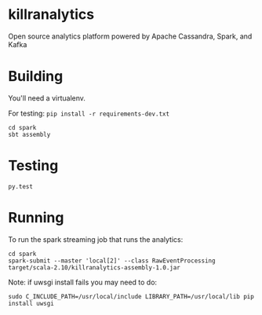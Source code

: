 # killranalytics
Open source analytics platform powered by Apache Cassandra, Spark, and Kafka

# Building

You'll need a virtualenv.

For testing: `pip install -r requirements-dev.txt`

```
cd spark
sbt assembly
```

# Testing

`py.test`


# Running

To run the spark streaming job that runs the analytics:

```
cd spark
spark-submit --master 'local[2]' --class RawEventProcessing target/scala-2.10/killranalytics-assembly-1.0.jar
```

Note: if uwsgi install fails you may need to do:
```
sudo C_INCLUDE_PATH=/usr/local/include LIBRARY_PATH=/usr/local/lib pip install uwsgi
```

